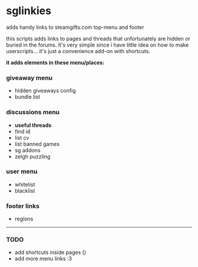 # sglinkies
adds handy links to steamgifts.com top-menu and footer

this scripts adds links to pages and threads that unfortunately are hidden or buried in the forums.
it's very simple since i have little idea on how to make userscripts... it's just a convenience add-on with shortcuts.

**it adds elements in these menu/places:**

### giveaway menu
- hidden giveaways config
- bundle list

### discussions menu
- **useful threads**
- find id
- list cv
- list banned games
- sg addons
- zelgh puzzling

### user menu
- whitelist
- blacklist

### footer links
- regions

---

### TODO
- add shortcuts inside pages ()
- add more menu links :3
